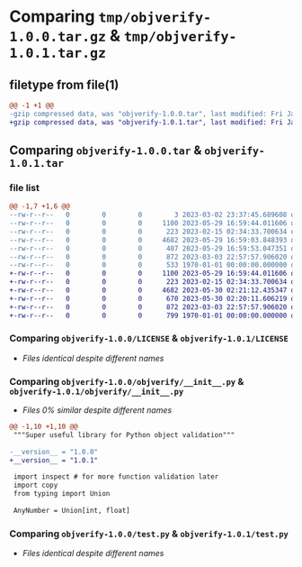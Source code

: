 # Comparing `tmp/objverify-1.0.0.tar.gz` & `tmp/objverify-1.0.1.tar.gz`

## filetype from file(1)

```diff
@@ -1 +1 @@
-gzip compressed data, was "objverify-1.0.0.tar", last modified: Fri Jan  1 00:00:00 2016, max compression
+gzip compressed data, was "objverify-1.0.1.tar", last modified: Fri Jan  1 00:00:00 2016, max compression
```

## Comparing `objverify-1.0.0.tar` & `objverify-1.0.1.tar`

### file list

```diff
@@ -1,7 +1,6 @@
--rw-r--r--   0        0        0        3 2023-03-02 23:37:45.689608 objverify-1.0.0/.vscode/settings.json
--rw-r--r--   0        0        0     1100 2023-05-29 16:59:44.011606 objverify-1.0.0/LICENSE
--rw-r--r--   0        0        0      223 2023-02-15 02:34:33.700634 objverify-1.0.0/README.md
--rw-r--r--   0        0        0     4682 2023-05-29 16:59:03.848393 objverify-1.0.0/objverify/__init__.py
--rw-r--r--   0        0        0      407 2023-05-29 16:59:53.047351 objverify-1.0.0/pyproject.toml
--rw-r--r--   0        0        0      872 2023-03-03 22:57:57.906020 objverify-1.0.0/test.py
--rw-r--r--   0        0        0      533 1970-01-01 00:00:00.000000 objverify-1.0.0/PKG-INFO
+-rw-r--r--   0        0        0     1100 2023-05-29 16:59:44.011606 objverify-1.0.1/LICENSE
+-rw-r--r--   0        0        0      223 2023-02-15 02:34:33.700634 objverify-1.0.1/README.md
+-rw-r--r--   0        0        0     4682 2023-05-30 02:21:12.435347 objverify-1.0.1/objverify/__init__.py
+-rw-r--r--   0        0        0      670 2023-05-30 02:20:11.606219 objverify-1.0.1/pyproject.toml
+-rw-r--r--   0        0        0      872 2023-03-03 22:57:57.906020 objverify-1.0.1/test.py
+-rw-r--r--   0        0        0      799 1970-01-01 00:00:00.000000 objverify-1.0.1/PKG-INFO
```

### Comparing `objverify-1.0.0/LICENSE` & `objverify-1.0.1/LICENSE`

 * *Files identical despite different names*

### Comparing `objverify-1.0.0/objverify/__init__.py` & `objverify-1.0.1/objverify/__init__.py`

 * *Files 0% similar despite different names*

```diff
@@ -1,10 +1,10 @@
 """Super useful library for Python object validation"""
 
-__version__ = "1.0.0"
+__version__ = "1.0.1"
 
 import inspect # for more function validation later
 import copy
 from typing import Union
 
 AnyNumber = Union[int, float]
```

### Comparing `objverify-1.0.0/test.py` & `objverify-1.0.1/test.py`

 * *Files identical despite different names*

